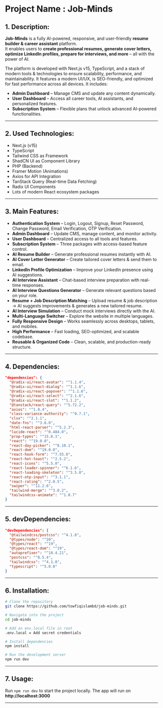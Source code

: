 # Project Name : Job-Minds

## 1. Description:

**Job-Minds** is a fully AI-powered, responsive, and user-friendly **resume
builder & career assistant** platform.  
It enables users to **create professional resumes, generate cover letters,
optimize LinkedIn profiles, prepare for interviews, and more** – all with the
power of AI.

The platform is developed with Next.js v15, TypeScript, and a stack of modern
tools & technologies to ensure scalability, performance, and maintainability. It
features a modern UI/UX, is SEO-friendly, and optimized for fast performance
across all devices. It includes:

- **Admin Dashboard** – Manage CMS and update any content dynamically.
- **User Dashboard** – Access all career tools, AI assistants, and personalized
  features.
- **Subscription System** – Flexible plans that unlock advanced AI-powered
  functionalities.

---

## 2. Used Technologies:

- Next.js (v15)
- TypeScript
- Tailwind CSS as Framework
- ShadCN UI as Component Library
- PHP (Backend)
- Framer Motion (Animations)
- Axios for API Integration
- TanStack Query (Real-time Data Fetching)
- Radix UI Components
- Lots of modern React ecosystem packages

---

## 3. Main Features:

- **Authentication System** – Login, Logout, Signup, Reset Password, Change
  Password, Email Verification, OTP Verification.
- **Admin Dashboard** – Update CMS, manage content, and monitor activity.
- **User Dashboard** – Centralized access to all tools and features.
- **Subscription System** – Three packages with access-based feature control.
- **AI Resume Builder** – Generate professional resumes instantly with AI.
- **AI Cover Letter Generator** – Create tailored cover letters & send them to
  email.
- **LinkedIn Profile Optimization** – Improve your LinkedIn presence using AI
  suggestions.
- **AI Interview Assistant** – Chat-based interview preparation with real-time
  responses.
- **AI Interview Questions Generator** – Generate relevant questions based on
  your role.
- **Resume + Job Description Matching** – Upload resume & job description → AI
  suggests improvements & generates a new tailored resume.
- **AI Interview Simulation** – Conduct mock interviews directly with the AI.
- **Multi-Language Switcher** – Explore the website in multiple languages.
- **Fully Responsive Design** – Works seamlessly across desktops, tablets, and
  mobiles.
- **High Performance** – Fast loading, SEO-optimized, and scalable codebase.
- **Reusable & Organized Code** – Clean, scalable, and production-ready
  structure.

---

## 4. Dependencies:

```json
"dependencies": {
  "@radix-ui/react-avatar": "^1.1.4",
  "@radix-ui/react-dialog": "^1.1.6",
  "@radix-ui/react-popover": "^1.1.6",
  "@radix-ui/react-select": "^2.1.6",
  "@radix-ui/react-slot": "^1.1.2",
  "@tanstack/react-query": "^5.72.2",
  "axios": "^1.8.4",
  "class-variance-authority": "^0.7.1",
  "clsx": "^2.1.1",
  "date-fns": "^3.6.0",
  "html-react-parser": "^5.2.3",
  "lucide-react": "^0.484.0",
  "prop-types": "^15.8.1",
  "react": "^19.0.0",
  "react-day-picker": "^8.10.1",
  "react-dom": "^19.0.0",
  "react-hook-form": "^7.55.0",
  "react-hot-toast": "^2.5.2",
  "react-icons": "^5.5.0",
  "react-loader-spinner": "^6.1.6",
  "react-loading-skeleton": "^3.5.0",
  "react-otp-input": "^3.1.1",
  "react-rating": "^2.0.5",
  "swiper": "^11.2.6",
  "tailwind-merge": "^3.0.2",
  "tailwindcss-animate": "^1.0.7"
}
```

---

## 5. devDependencies:

```json
"devDependencies": {
  "@tailwindcss/postcss": "^4.1.8",
  "@types/node": "^20",
  "@types/react": "^19",
  "@types/react-dom": "^19",
  "autoprefixer": "^10.4.21",
  "postcss": "^8.5.4",
  "tailwindcss": "^4.1.8",
  "typescript": "^5.0.0"
}
```

---

## 6. Installation:

```bash
# Clone the repository
git clone https://github.com/towfiqislambd/job-minds.git

# Navigate into the project
cd job-minds

# Add an env.local file in root
.env.local = Add secret credentials

# Install dependencies
npm install

# Run the development server
npm run dev
```

---

## 7. Usage:

Run `npm run dev` to start the project locally. The app will run on
**http://localhost:3000**

---
